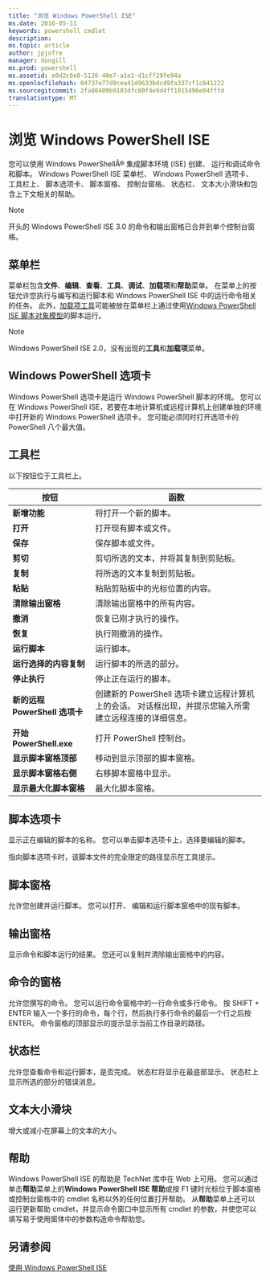```yaml
---
title: "浏览 Windows PowerShell ISE"
ms.date: 2016-05-11
keywords: powershell cmdlet
description: 
ms.topic: article
author: jpjofre
manager: dongill
ms.prod: powershell
ms.assetid: e0d2c6e8-5126-40e7-a1e1-d1cff29fe94a
ms.openlocfilehash: 04737e77d9cea41d9633bdc49fa337cf1c841222
ms.sourcegitcommit: 2fa86409b9183dfc80f4e9d4ff1015496e04fffd
translationtype: MT
---
```

# 浏览 Windows PowerShell ISE
您可以使用 Windows PowerShellÂ® 集成脚本环境 (ISE) 创建、 运行和调试命令和脚本。 Windows PowerShell ISE 菜单栏、 Windows PowerShell 选项卡、 工具栏上、 脚本选项卡、 脚本窗格、 控制台窗格、 状态栏、 文本大小滑块和包含上下文相关的帮助。

> [!NOTE]
> 开头的 Windows PowerShell ISE 3.0 的命令和输出窗格已合并到单个控制台窗格。

## 菜单栏
菜单栏包含**文件**、**编辑**、**查看**、**工具**、**调试**、**加载项**和**帮助**菜单。 在菜单上的按钮允许您执行与编写和运行脚本和 Windows PowerShell ISE 中的运行命令相关的任务。 此外，[加载项工具](../../core-powershell/ise/The-ISEAddOnTool-Object.md)可能被放在菜单栏上通过使用[Windows PowerShell ISE 脚本对象模型](../../core-powershell/ise/The-Windows-PowerShell-ISE-Scripting-Object-Model.md)的脚本运行。

> [!NOTE]
> Windows PowerShell ISE 2.0，没有出现的**工具**和**加载项**菜单。

## Windows PowerShell 选项卡
Windows PowerShell 选项卡是运行 Windows PowerShell 脚本的环境。 您可以在 Windows PowerShell ISE，若要在本地计算机或远程计算机上创建单独的环境中打开新的 Windows PowerShell 选项卡。 您可能必须同时打开选项卡的 PowerShell 八个最大值。

## 工具栏
以下按钮位于工具栏上。

|按钮|函数|
|----------|------------|
|**新增功能**|将打开一个新的脚本。|
|**打开**|打开现有脚本或文件。|
|**保存**|保存脚本或文件。|
|**剪切**|剪切所选的文本，并将其复制到剪贴板。|
|**复制**|将所选的文本复制到剪贴板。|
|**粘贴**|粘贴剪贴板中的光标位置的内容。|
|**清除输出窗格**|清除输出窗格中的所有内容。|
|**撤消**|恢复已刚才执行的操作。|
|**恢复**|执行刚撤消的操作。|
|**运行脚本**|运行脚本。|
|**运行选择的内容复制**|运行脚本的所选的部分。|
|**停止执行**|停止正在运行的脚本。|
|**新的远程 PowerShell 选项卡**|创建新的 PowerShell 选项卡建立远程计算机上的会话。 对话框出现，并提示您输入所需建立远程连接的详细信息。|
|**开始 PowerShell.exe**|打开 PowerShell 控制台。|
|**显示脚本窗格顶部**|移动到显示顶部的脚本窗格。|
|**显示脚本窗格右侧**|右移脚本窗格中显示。|
|**显示最大化脚本窗格**|最大化脚本窗格。|

## 脚本选项卡
显示正在编辑的脚本的名称。 您可以单击脚本选项卡上，选择要编辑的脚本。

指向脚本选项卡时，该脚本文件的完全限定的路径显示在工具提示。

## 脚本窗格
允许您创建并运行脚本。 您可以打开、 编辑和运行脚本窗格中的现有脚本。

## 输出窗格
显示命令和脚本运行的结果。 您还可以复制并清除输出窗格中的内容。

## 命令的窗格
允许您撰写的命令。 您可以运行命令窗格中的一行命令或多行命令。 按 SHIFT + ENTER 输入一个多行的命令，每个行，然后执行多行命令的最后一个行之后按 ENTER。 命令窗格的顶部显示的提示显示当前工作目录的路径。

## 状态栏
允许您查看命令和运行脚本，是否完成。 状态栏将显示在最底部显示。 状态栏上显示所选的部分的错误消息。

## 文本大小滑块
增大或减小在屏幕上的文本的大小。

## 帮助
Windows PowerShell ISE 的帮助是 TechNet 库中在 Web 上可用。 您可以通过单击**帮助**菜单上的**Windows PowerShell ISE 帮助**或按 F1 键时光标位于脚本窗格或控制台窗格中的 cmdlet 名称以外的任何位置打开帮助。 从**帮助**菜单上还可以运行更新帮助 cmdlet，并显示命令窗口中显示所有 cmdlet 的参数，并使您可以填写易于使用窗体中的参数构造命令帮助您。

## 另请参阅
[使用 Windows PowerShell ISE](../../core-powershell/ise/Using-the-Windows-PowerShell-ISE.md)

